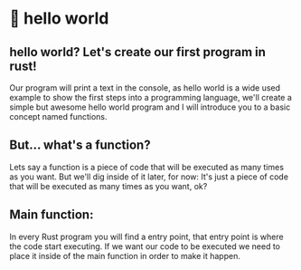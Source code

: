# 📍 hello world

## hello world? Let's create our first program in rust!

Our program will print a text in the console, as hello world is a wide used example to show the first steps into a programming language, we'll create a simple but awesome hello world program and I will introduce you to a basic concept named functions.


## But... what's a function?
Lets say a function is a piece of code that will be executed as many times as you want. But we'll dig inside of it later, for now: It's just a piece of code that will be executed as many times as you want, ok?

## Main function:
In every Rust program you will find a entry point, that entry point is where the code start executing. If we want our code to be executed we need to place it inside of the main function in order to make it happen.
